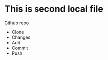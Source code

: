 # This is second local file 
Github repo
<ul>
    <li>Clone</li>
    <li>Changes</li>
    <li>Add</li>
    <li>Commit</li>
    <li>Push</li>

</ul>